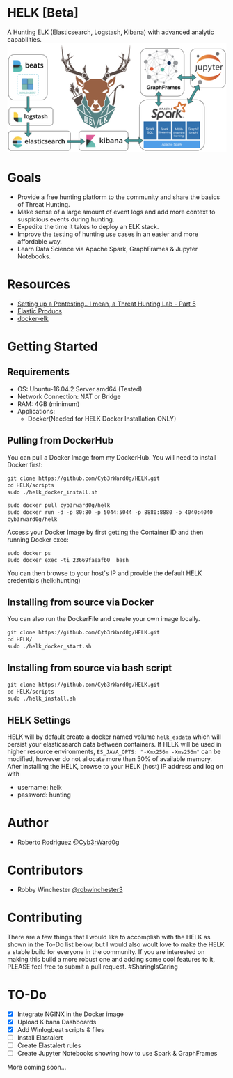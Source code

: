 # HELK [Beta]
A Hunting ELK (Elasticsearch, Logstash, Kibana) with advanced analytic capabilities.
![alt text](resources/images/HELK_Stack.png "HELK Infrastructure")

# Goals
* Provide a free hunting platform to the community and share the basics of Threat Hunting.
* Make sense of a large amount of event logs and add more context to suspicious events during hunting.
* Expedite the time it takes to deploy an ELK stack.
* Improve the testing of hunting use cases in an easier and more affordable way.
* Learn Data Science via Apache Spark, GraphFrames & Jupyter Notebooks.

# Resources
* [Setting up a Pentesting.. I mean, a Threat Hunting Lab - Part 5](https://cyberwardog.blogspot.com/2017/02/setting-up-pentesting-i-mean-threat_98.html)
* [Elastic Producs](https://www.elastic.co/products)
* [docker-elk](https://github.com/deviantony/docker-elk)

# Getting Started

## Requirements
* OS: Ubuntu-16.04.2 Server amd64 (Tested)
* Network Connection: NAT or Bridge
* RAM: 4GB (minimum)
* Applications:
	* Docker(Needed for HELK Docker Installation ONLY)

## Pulling from DockerHub
You can pull a Docker Image from my DockerHub. You will need to install Docker first:

```
git clone https://github.com/Cyb3rWard0g/HELK.git
cd HELK/scripts
sudo ./helk_docker_install.sh
```
```
sudo docker pull cyb3rward0g/helk
sudo docker run -d -p 80:80 -p 5044:5044 -p 8880:8880 -p 4040:4040 cyb3rward0g/helk
```
Access your Docker Image by first getting the Container ID and then running Docker exec:
```
sudo docker ps
sudo docker exec -ti 23669faeafb0  bash
```
You can then browse to your host's IP and provide the default HELK credentials (helk:hunting)

## Installing from source via Docker
You can also run the DockerFile and create your own image locally.

```
git clone https://github.com/Cyb3rWard0g/HELK.git
cd HELK/
sudo ./helk_docker_start.sh
```

## Installing from source via bash script

```
git clone https://github.com/Cyb3rWard0g/HELK.git
cd HELK/scripts
sudo ./helk_install.sh
```

## HELK Settings
HELK will by default create a docker named volume `helk_esdata` which will persist your elasticsearch data between containers. If HELK will be used in higher resource environments, `ES_JAVA_OPTS: "-Xmx256m -Xms256m"` can be modified, however do not allocate more than 50% of available memory. After installing the HELK, browse to your HELK (host) IP address and log on with 

* username: helk 
* password: hunting

# Author
* Roberto Rodriguez [@Cyb3rWard0g](https://twitter.com/Cyb3rWard0g)

# Contributors
* Robby Winchester [@robwinchester3](https://twitter.com/robwinchester3)

# Contributing
There are a few things that I would like to accomplish with the HELK as shown in the To-Do list below, but I would also woult love to make the HELK a stable build for everyone in the community. If you are interested on making this build a more robust one and adding some cool features to it, PLEASE feel free to submit a pull request. #SharingIsCaring 

# TO-Do
- [X] Integrate NGINX in the Docker image
- [X] Upload Kibana Dashboards
- [X] Add Winlogbeat scripts & files
- [ ] Install Elastalert
- [ ] Create Elastalert rules
- [ ] Create Jupyter Notebooks showing how to use Spark & GraphFrames

More coming soon...

